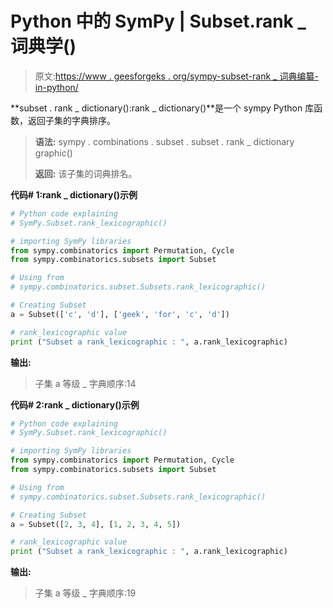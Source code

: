 # Python 中的 SymPy | Subset.rank _ 词典学()

> 原文:[https://www . geesforgeks . org/sympy-subset-rank _ 词典编纂-in-python/](https://www.geeksforgeeks.org/sympy-subset-rank_lexicographic-in-python/)

**subset . rank _ dictionary():rank _ dictionary()**是一个 sympy Python 库函数，返回子集的字典排序。

> **语法:**
> sympy . combinations . subset . subset . rank _ dictionary graphic()
> 
> **返回:**
> 该子集的词典排名。

**代码# 1:rank _ dictionary()示例**

```py
# Python code explaining
# SymPy.Subset.rank_lexicographic()

# importing SymPy libraries
from sympy.combinatorics import Permutation, Cycle
from sympy.combinatorics.subsets import Subset

# Using from 
# sympy.combinatorics.subset.Subsets.rank_lexicographic()

# Creating Subset
a = Subset(['c', 'd'], ['geek', 'for', 'c', 'd'])

# rank_lexicographic value
print ("Subset a rank_lexicographic : ", a.rank_lexicographic)
```

**输出:**

> 子集 a 等级 _ 字典顺序:14

**代码# 2:rank _ dictionary()示例**

```py
# Python code explaining
# SymPy.Subset.rank_lexicographic()

# importing SymPy libraries
from sympy.combinatorics import Permutation, Cycle
from sympy.combinatorics.subsets import Subset

# Using from 
# sympy.combinatorics.subset.Subsets.rank_lexicographic()

# Creating Subset
a = Subset([2, 3, 4], [1, 2, 3, 4, 5])

# rank_lexicographic value
print ("Subset a rank_lexicographic : ", a.rank_lexicographic)
```

**输出:**

> 子集 a 等级 _ 字典顺序:19